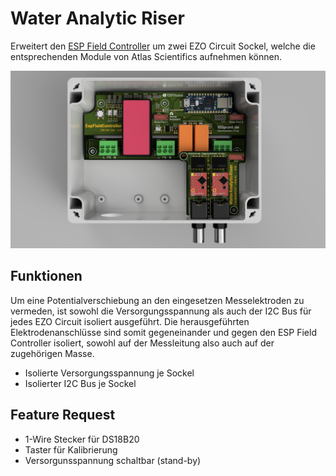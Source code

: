 
# Water Analytic Riser

Erweitert den [ESP Field Controller](../) um zwei EZO Circuit Sockel, welche die entsprechenden Module von Atlas Scientifics aufnehmen können.

![Zusammenbau im Spelsberg Gehäuse](docu/war_assembly.png)

## Funktionen

Um eine Potentialverschiebung an den eingesetzen Messelektroden zu vermeden, ist sowohl die Versorgungsspannung als auch der I2C Bus für jedes EZO Circuit isoliert ausgeführt. Die herausgeführten Elektrodenanschlüsse sind somit gegeneinander und gegen den ESP Field Controller isoliert, sowohl auf der Messleitung also auch auf der zugehörigen Masse.

* Isolierte Versorgungsspannung je Sockel
* Isolierter I2C Bus je Sockel

## Feature Request

* 1-Wire Stecker für DS18B20
* Taster für Kalibrierung
* Versorgunsspannung schaltbar (stand-by)
